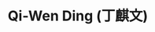---
title: Qi-Wen Ding (丁麒文)

superuser: false

user_groups: ["Alumni"]

role: MSc Student, Psychology

organizations:
- name: Academia Sinica 
  url: https://www.sinica.edu.tw/en

bio: "My research interests include ...."

interests:
- Emodiversity
- Causal inference in observational data

social:
- icon: envelope
  icon_pack: fas
  link: 'mailto:r07227101@ntu.edu.tw'
- icon: orcid
  icon_pack: ai
  link: https://orcid.org/0000-0001-8965-7487
- icon: cv
  icon_pack: ai
  link: uploads/QiWenDing_CV.pdf

email: "r07227101@ntu.edu.tw"
highlight_name: true
---
